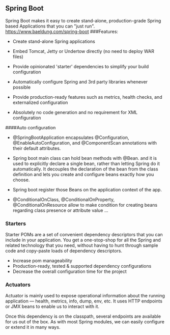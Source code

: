 ## Spring Boot
Spring Boot makes it easy to create stand-alone, production-grade Spring based Applications that you can "just run".
https://www.baeldung.com/spring-boot
###Features: 
* Create stand-alone Spring applications
  
*  Embed Tomcat, Jetty or Undertow directly (no need to deploy WAR files)
  
*  Provide opinionated 'starter' dependencies to simplify your build configuration
  
*  Automatically configure Spring and 3rd party libraries whenever possible
  
*  Provide production-ready features such as metrics, health checks, and externalized configuration
  
*  Absolutely no code generation and no requirement for XML configuration

####Auto configuration
* @SpringBootApplication encapsulates @Configuration, @EnableAutoConfiguration, and @ComponentScan annotations with their default attributes.

* Spring boot main class can hold bean methods with @Bean. and it is used to explicitly declare a single bean, rather than letting Spring do it automatically. It decouples the declaration of the bean from the class definition and lets you create and configure beans exactly how you choose.

* Spring boot register those Beans on the application context of the app.

* @ConditionalOnClass, @ConditionalOnProperty, @ConditionalOnResource allow to make condition for creating beans regarding class presence or attribute value ...

### Starters
Starter POMs are a set of convenient dependency descriptors that you can include in your application. You get a one-stop-shop for all the Spring and related technology that you need, without having to hunt through sample code and copy-paste loads of dependency descriptors.
* Increase pom manageability
* Production-ready, tested & supported dependency configurations
* Decrease the overall configuration time for the project

### Actuators
Actuator is mainly used to expose operational information about the running application — health, metrics, info, dump, env, etc. It uses HTTP endpoints or JMX beans to enable us to interact with it.

Once this dependency is on the classpath, several endpoints are available for us out of the box. As with most Spring modules, we can easily configure or extend it in many ways.
